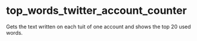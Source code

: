 # top_words_twitter_account_counter
Gets the text written on each tuit of one account and shows the top 20 used words.
